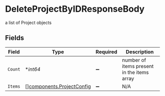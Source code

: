 # DeleteProjectByIDResponseBody

a list of Project objects


## Fields

| Field                                                                  | Type                                                                   | Required                                                               | Description                                                            |
| ---------------------------------------------------------------------- | ---------------------------------------------------------------------- | ---------------------------------------------------------------------- | ---------------------------------------------------------------------- |
| `Count`                                                                | **int64*                                                               | :heavy_minus_sign:                                                     | number of items present in the items array                             |
| `Items`                                                                | [][components.ProjectConfig](../../models/components/projectconfig.md) | :heavy_minus_sign:                                                     | N/A                                                                    |